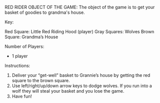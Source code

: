 RED RIDER
OBJECT OF THE GAME:
The object of the game is to get your basket of goodies to grandma's house.

Key:

Red Square: Little Red Riding Hood (player)
Gray Squares: Wolves
Brown Square: Grandma’s House


Number of Players:
- 1 player

Instructions:
1. Deliver your “get-well” basket to Grannie’s house by getting the red square to the brown square.
2. Use left/right/up/down arrow keys to dodge wolves. If you run into a wolf they will steal your basket and you lose the game.
3. Have fun!




